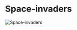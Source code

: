 # Space-invaders

![Space-invaders](https://user-images.githubusercontent.com/55794946/99070422-2f328080-25d6-11eb-8531-1445db2d3595.gif)
